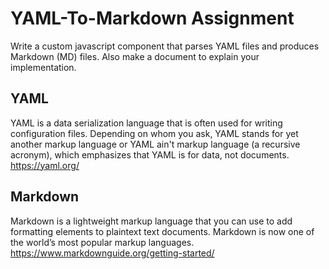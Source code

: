 # YAML-To-Markdown Assignment 

Write a custom javascript component that parses YAML files and produces Markdown (MD) files. Also make a document to explain your implementation. 

## YAML 

YAML is a data serialization language that is often used for writing configuration files. Depending on whom you ask, YAML stands for yet another markup language or YAML ain't markup language (a recursive acronym), which emphasizes that YAML is for data, not documents.
https://yaml.org/

## Markdown

Markdown is a lightweight markup language that you can use to add formatting elements to plaintext text documents. Markdown is now one of the world’s most popular markup languages.
https://www.markdownguide.org/getting-started/


